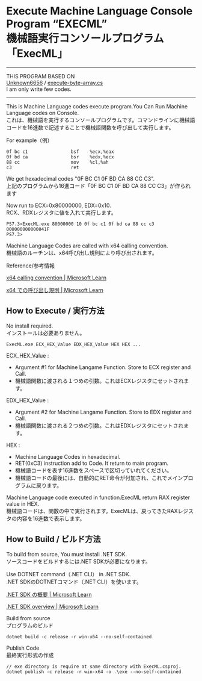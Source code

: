 # Execute Machine Language Console Program “EXECML”<BR>機械語実行コンソールプログラム「ExecML」

---
THIS PROGRAM BASED ON<BR>[Unknown6656](https://gist.github.com/Unknown6656) / [execute-byte-array.cs](https://gist.github.com/Unknown6656/a42a810d4283208c3c21c632fb16c3f9)<BR>I am only write few codes.

---

This is Machine Language codes execute program.You Can Run Machine Language codes on Console.<BR>これは、機械語を実行するコンソールプログラムです。コマンドラインに機械語コードを16進数で記述することで機械語関数を呼び出して実行します。

For example（例）

    0f bc c1                bsf    %ecx,%eax
    0f bd ca                bsr    %edx,%ecx
    88 cc                   mov    %cl,%ah
    c3                      ret

We get hexadecimal codes "0F BC C1 0F BD CA 88 CC C3".<BR>上記のプログラムから16進コード「0F BC C1 0F BD CA 88 CC C3」が作られます

Now run to ECX=0x80000000, EDX=0x10.<BR>RCX、RDXレジスタに値を入れて実行します。

    PS7.3>ExecML.exe 80000000 10 0f bc c1 0f bd ca 88 cc c3
    000000000000041F
    PS7.3>

Machine Language Codes are called with x64 calling convention.<BR>機械語のルーチンは、x64呼び出し規則により呼び出されます。

Reference/参考情報

[x64 calling convention | Microsoft Learn](https://learn.microsoft.com/en-us/cpp/build/x64-calling-convention?view=msvc-170)

[x64 での呼び出し規則 | Microsoft Learn](https://learn.microsoft.com/ja-jp/cpp/build/x64-calling-convention?view=msvc-170)

## How to Execute / 実行方法
No install required.<BR>インストールは必要ありません。

    ExecML.exe ECX_HEX_Value EDX_HEX_Value HEX HEX ...

ECX_HEX_Value : 
* Argument #1 for Machine Langame Function. Store to ECX register and Call.
* 機械語関数に渡される１つめの引数。これはECXレジスタにセットされます。

EDX_HEX_Value : 
* Argument #2 for Machine Langame Function. Store to EDX register and Call.
* 機械語関数に渡される２つめの引数。これはEDXレジスタにセットされます。

HEX : 
* Machine Language Codes in hexadecimal.
* RET(0xC3) instruction add to Code. It return to main program.
*    機械語コードを表す16進数をスペースで区切っていれてください。
*    機械語コードの最後には、自動的にRET命令が付加され、これでメインプログラムに戻ります。

Machine Language code executed in function.ExecML return RAX register value in HEX.<BR>機械語コードは、関数の中で実行されます。ExecMLは、戻ってきたRAXレジスタの内容を16進数で表示します。

## How to Build / ビルド方法

To build from source, You must install .NET SDK.<BR>ソースコードをビルドするには.NET SDKが必要になります。

Use DOTNET command（.NET CLI） in .NET SDK.<BR>.NET SDKのDOTNETコマンド（.NET CLI）を使います。

[.NET SDK の概要 | Microsoft Learn](https://learn.microsoft.com/ja-jp/dotnet/core/sdk)

[.NET SDK overview | Microsoft Learn]( https://learn.microsoft.com/en-US/dotnet/core/sdk)

Build from source<BR>プログラムのビルド


    dotnet build -c release -r win-x64 --no-self-contained

Publish Code<BR>最終実行形式の作成


    // exe directory is require at same directory with ExecML.csproj.
    dotnet publish -c release -r win-x64 -o .\exe --no-self-contained
